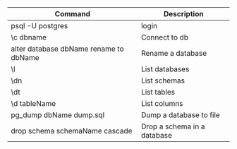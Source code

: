 Command      | Description
------------ | -------------
psql -U postgres | login
\c dbname | Connect to db
alter database dbName rename to dbName | Rename a database
\l | List databases
\dn | List schemas
\dt | List tables
\d tableName | List columns
pg_dump dbName dump.sql | Dump a database to file
drop schema schemaName cascade | Drop a schema in a database
